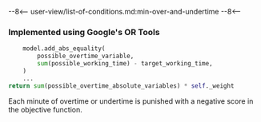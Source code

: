 --8<--
user-view/list-of-conditions.md:min-over-and-undertime
--8<--

### Implemented using Google's OR Tools

```python title="src/cp/objectives/minimize_overtime.py"
    model.add_abs_equality(
        possible_overtime_variable,
        sum(possible_working_time) - target_working_time,
    )
    ...
return sum(possible_overtime_absolute_variables) * self._weight
```

Each minute of overtime or undertime is punished with a negative score in the objective function.
